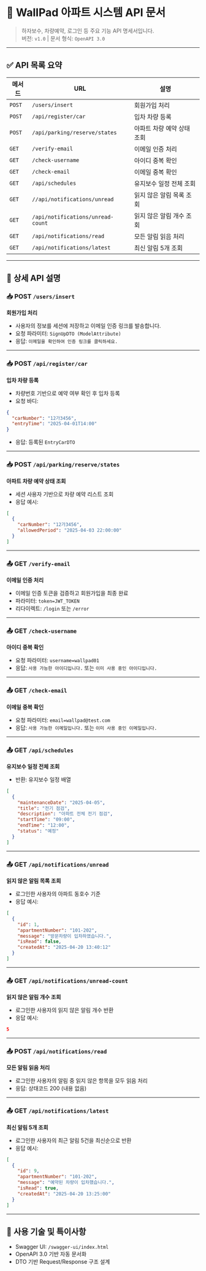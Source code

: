 
# 📘 WallPad 아파트 시스템 API 문서

> 하자보수, 차량예약, 로그인 등 주요 기능 API 명세서입니다.  
> 버전: `v1.0` | 문서 형식: `OpenAPI 3.0`

---

## ✅ API 목록 요약

| 메서드 | URL | 설명 |
|--------|-----|------|
| `POST` | `/users/insert` | 회원가입 처리 |
| `POST` | `/api/register/car` | 입차 차량 등록 |
| `POST` | `/api/parking/reserve/states` | 아파트 차량 예약 상태 조회 |
| `GET`  | `/verify-email` | 이메일 인증 처리 |
| `GET`  | `/check-username` | 아이디 중복 확인 |
| `GET`  | `/check-email` | 이메일 중복 확인 |
| `GET`  | `/api/schedules` | 유지보수 일정 전체 조회 |
| `GET`  | `//api/notifications/unread` | 읽지 않은 알림 목록 조회 |
| `GET`  | `/api/notifications/unread-count` | 읽지 않은 알림 개수 조회 |
| `GET`  | `/api/notifications/read` | 모든 알림 읽음 처리 |
| `GET`  | `/api/notifications/latest` | 최신 알림 5개 조회 |

---

## 📌 상세 API 설명

### 📥 POST `/users/insert`  
**회원가입 처리**  
- 사용자의 정보를 세션에 저장하고 이메일 인증 링크를 발송합니다.  
- 요청 파라미터: `SignUpDTO (ModelAttribute)`  
- 응답: `이메일을 확인하여 인증 링크를 클릭하세요.`

---

### 📥 POST `/api/register/car`  
**입차 차량 등록**  
- 차량번호 기반으로 예약 여부 확인 후 입차 등록  
- 요청 바디:
```json
{
  "carNumber": "12가3456",
  "entryTime": "2025-04-01T14:00"
}
```
- 응답: 등록된 `EntryCarDTO`

---

### 📥 POST `/api/parking/reserve/states`  
**아파트 차량 예약 상태 조회**  
- 세션 사용자 기반으로 차량 예약 리스트 조회  
- 응답 예시:
```json
[
  {
    "carNumber": "12가3456",
    "allowedPeriod": "2025-04-03 22:00:00"
  }
]
```

---

### 📤 GET `/verify-email`  
**이메일 인증 처리**  
- 이메일 인증 토큰을 검증하고 회원가입을 최종 완료  
- 파라미터: `token=JWT_TOKEN`  
- 리다이렉트: `/login` 또는 `/error`

---

### 📤 GET `/check-username`  
**아이디 중복 확인**  
- 요청 파라미터: `username=wallpad01`  
- 응답: `사용 가능한 아이디입니다.` 또는 `이미 사용 중인 아이디입니다.`

---

### 📤 GET `/check-email`  
**이메일 중복 확인**  
- 요청 파라미터: `email=wallpad@test.com`  
- 응답: `사용 가능한 이메일입니다.` 또는 `이미 사용 중인 이메일입니다.`

---

### 📤 GET `/api/schedules`  
**유지보수 일정 전체 조회**  
- 반환: 유지보수 일정 배열
```json
[
  {
    "maintenanceDate": "2025-04-05",
    "title": "전기 점검",
    "description": "아파트 전체 전기 점검",
    "startTime": "09:00",
    "endTime": "12:00",
    "status": "예정"
  }
]
```

---

### 📤 GET `/api/notifications/unread`
**읽지 않은 알림 목록 조회**
- 로그인한 사용자의 아파트 동호수 기준
- 응답 예시:
```json
[
  {
    "id": 1,
    "apartmentNumber": "101-202",
    "message": "방문차량이 입차하였습니다.",
    "isRead": false,
    "createdAt": "2025-04-20 13:40:12"
  }
]
```

---

### 📤 GET `/api/notifications/unread-count`
**읽지 않은 알림 개수 조회**
- 로그인한 사용자의 읽지 않은 알림 개수 반환
- 응답 예시:
```json
5
```

---

### 📤 POST `/api/notifications/read`
**모든 알림 읽음 처리**
- 로그인한 사용자의 알림 중 읽지 않은 항목을 모두 읽음 처리
- 응답: 상태코드 200 (내용 없음)

---

### 📤 GET `/api/notifications/latest`
**최신 알림 5개 조회**
- 로그인한 사용자의 최근 알림 5건을 최신순으로 반환
- 응답 예시:
```json
[
  {
    "id": 9,
    "apartmentNumber": "101-202",
    "message": "예약된 차량이 입차했습니다.",
    "isRead": true,
    "createdAt": "2025-04-20 13:25:00"
  }
]
```

---

## 🧾 사용 기술 및 특이사항
- Swagger UI: `/swagger-ui/index.html`
- OpenAPI 3.0 기반 자동 문서화
- DTO 기반 Request/Response 구조 설계
